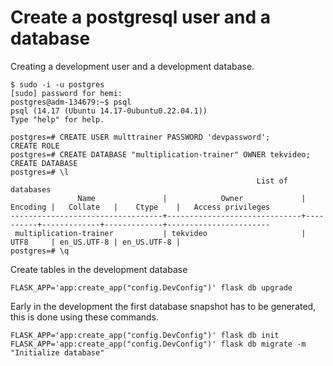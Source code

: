 # Create a postgresql user and a database

Creating a development user and a development database.
```
$ sudo -i -u postgres
[sudo] password for hemi:
postgres@adm-134679:~$ psql
psql (14.17 (Ubuntu 14.17-0ubuntu0.22.04.1))
Type "help" for help.

postgres=# CREATE USER multtrainer PASSWORD 'devpassword';
CREATE ROLE
postgres=# CREATE DATABASE "multiplication-trainer" OWNER tekvideo;
CREATE DATABASE
postgres=# \l
                                                       List of databases
               Name               |            Owner             | Encoding |   Collate   |    Ctype    |   Access privileges
----------------------------------+------------------------------+----------+-------------+-------------+-----------------------
 multiplication-trainer           | tekvideo                     | UTF8     | en_US.UTF-8 | en_US.UTF-8 |
postgres=# \q
```

Create tables in the development database
```
FLASK_APP='app:create_app("config.DevConfig")' flask db upgrade
```

Early in the development the first database snapshot has to be
generated, this is done using these commands.
```
FLASK_APP='app:create_app("config.DevConfig")' flask db init
FLASK_APP='app:create_app("config.DevConfig")' flask db migrate -m "Initialize database"
```
